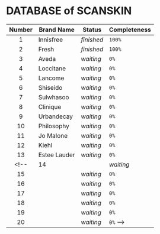 DATABASE of SCANSKIN
===

| Number  | Brand Name   | Status     | Completeness |
| :-----: | ------------ | ---------- | ------------ |
|    1    | Innisfree    | *finished* | `100%`       |
|    2    | Fresh        | *finished* | `100%`       |
|    3    | Aveda        | *waiting*  | `0%`         |
|    4    | Loccitane    | *waiting*  | `0%`         |
|    5    | Lancome      | *waiting*  | `0%`         |
|    6    | Shiseido     | *waiting*  | `0%`         |
|    7    | Sulwhasoo    | *waiting*  | `0%`         |
|    8    | Clinique     | *waiting*  | `0%`         |
|    9    | Urbandecay   | *waiting*  | `0%`         |
|   10    | Philosophy   | *waiting*  | `0%`         |
|   11    | Jo Malone    | *waiting*  | `0%`         |
|   12    | Kiehl        | *waiting*  | `0%`         |
|   13    | Estee Lauder | *waiting*  | `0%`         |
<!-- | 14 |              | *waiting*  | `0%`         |
|   15    |              | *waiting*  | `0%`         |
|   16    |              | *waiting*  | `0%`         |
|   17    |              | *waiting*  | `0%`         |
|   18    |              | *waiting*  | `0%`         |
|   19    |              | *waiting*  | `0%`         |
|   20    |              | *waiting*  | `0%` -->     |
